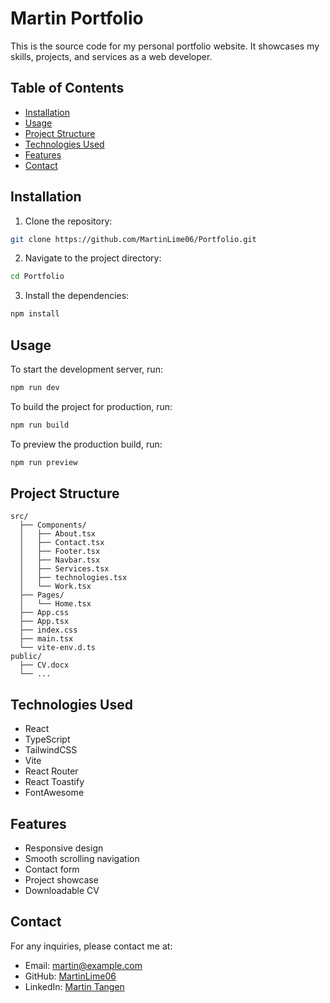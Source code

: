 # Martin Portfolio

This is the source code for my personal portfolio website. It showcases my skills, projects, and services as a web developer.

## Table of Contents

- [Installation](#installation)
- [Usage](#usage)
- [Project Structure](#project-structure)
- [Technologies Used](#technologies-used)
- [Features](#features)
- [Contact](#contact)

## Installation

1. Clone the repository:
  ```sh
  git clone https://github.com/MartinLime06/Portfolio.git
  ```
2. Navigate to the project directory:
  ```sh
  cd Portfolio
  ```
3. Install the dependencies:
  ```sh
  npm install
  ```

## Usage

To start the development server, run:
```sh
npm run dev
```

To build the project for production, run:
```sh
npm run build
```

To preview the production build, run:
```sh
npm run preview
```

## Project Structure

```
src/
  ├── Components/
  │   ├── About.tsx
  │   ├── Contact.tsx
  │   ├── Footer.tsx
  │   ├── Navbar.tsx
  │   ├── Services.tsx
  │   ├── technologies.tsx
  │   └── Work.tsx
  ├── Pages/
  │   └── Home.tsx
  ├── App.css
  ├── App.tsx
  ├── index.css
  ├── main.tsx
  └── vite-env.d.ts
public/
  ├── CV.docx
  └── ...
```

## Technologies Used

- React
- TypeScript
- TailwindCSS
- Vite
- React Router
- React Toastify
- FontAwesome

## Features

- Responsive design
- Smooth scrolling navigation
- Contact form
- Project showcase
- Downloadable CV

## Contact

For any inquiries, please contact me at:
- Email: [martin@example.com](mailto:martin@example.com)
- GitHub: [MartinLime06](https://github.com/MartinLime06)
- LinkedIn: [Martin Tangen](https://www.linkedin.com/in/martin-tangen-94633a25b/)
